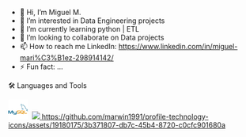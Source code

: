 - 👋 Hi, I’m Miguel M.
- 👀 I’m interested in Data Engineering projects
- 🌱 I’m currently learning python | ETL
- 💞️ I’m looking to collaborate on Data projects
- 📫 How to reach me LinkedIn:  https://www.linkedin.com/in/miguel-mari%C3%B1ez-298914142/
- ⚡ Fun fact: ...


🛠️  Languages and Tools

<div>

  <img src="https://github.com/devicons/devicon/blob/master/icons/mysql/mysql-original-wordmark.svg" title="MySQL"  alt="MySQL" width="40" height="40"/>&nbsp;
<a href="https://skillicons.dev">
    <img src="https://skillicons.dev/icons?i=azure,powershell," />
    	https://github.com/marwin1991/profile-technology-icons/assets/19180175/3b371807-db7c-45b4-8720-c0cfc901680a
  </a>
</div>
